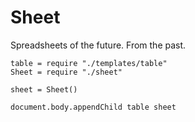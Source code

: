 Sheet
=====

Spreadsheets of the future. From the past.

    table = require "./templates/table"
    Sheet = require "./sheet"

    sheet = Sheet()

    document.body.appendChild table sheet

